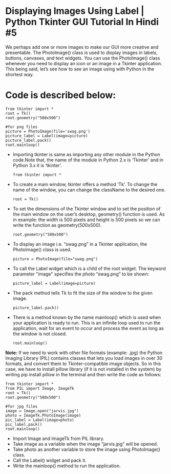 # Displaying Images Using Label | Python Tkinter GUI Tutorial In Hindi #5

We perhaps add one or more images to make our GUI more creative and presentable.  The PhotoImage() class is used to display images in labels, buttons, canvases, and text widgets. You can use the PhotoImage() class whenever you need to display an icon or an image in a Tkinter application. This being said, let’s see how to see an image using with Python in the shortest way.

# Code is described below:
    from tkinter import *
    root = Tk()
    root.geometry("500x500")
    
    #for png files
    picture = PhotoImage(file='swag.png')
    picture_label = Label(image=picture)
    picture_label.pack()
    root.mainloop()

- Importing tkinter is same as importing any other module in the Python code.Note that, the name of the module in Python 2.x is ‘Tkinter’ and in Python 3.x it is ‘tkinter’.
    
    ```from tkinter import *```

- To create a main window, tkinter offers a method ‘Tk’. To change the name of the window, you can change the className to the desired one.
    
    ```root = Tk()```

- To set the dimensions of the Tkinter window and to set the position of the main window on the user’s desktop, geometry() function is used. As in example: the width is 500 pixels and height is 500 pixels so we can write the function as geometry(500x500).
    
    ```root.geometry("500x500")```

- To display an image i.e. “swag.png” in a Tkinter application, the PhotoImage() class is used.

    ```picture = PhotoImage(file="swag.png")```

- To call the Label widget which is a child of the root widget. The keyword parameter "image" specifies the photo “swag.png” to be shown:

    ```picture_label = Label(image=picture)```

- The pack method tells Tk to fit the size of the window to the given image.
    
    ```picture_label.pack()```

- There is a method known by the name mainloop() which is used when your application is ready to run. This is an infinite loop used to run the application, wait for an event to occur and process the event as long as the window is not closed.

    ```root.mainloop()```
    
**Note:**  If we need to work with other file formats (example: .jpg) the Python Imaging Library (PIL) contains classes that lets you load images in over 30 formats, and convert them to Tkinter-compatible image objects.  So in this case, we have to install pillow library (if it is not installed in the system) by writing pip install pillow in the terminal and then write the code as follows:

    from tkinter import *
    from PIL import Image, ImageTk
    root = Tk()
    root.geometry("500x500")
    
    #for jpg files
    image = Image.open("jarvis.jpg")
    photo = ImageTk.PhotoImage(image)
    pic_label = Label(image=photo)
    pic_label.pack()
    root.mainloop()

- Import Image and ImageTk from PIL library.
- Take image as a variable when the image “jarvis.jpg” will be opened.
- Take photo as another variable to store the image using PhotoImage() class.
- Call the Label() widget and pack it.
- Write the mainloop() method to run the application.

